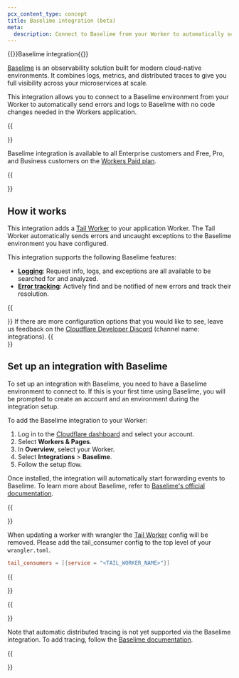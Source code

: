 ```yaml
---
pcx_content_type: concept
title: Baselime integration (beta)
meta:
  description: Connect to Baselime from your Worker to automatically send errors and logs to Baselime.
---
```


{{<heading-pill style="beta">}}Baselime integration{{</heading-pill>}}

[Baselime](https://baselime.io/) is an observability solution built for modern cloud-native environments. It combines logs, metrics, and distributed traces to give you full visibility across your microservices at scale.

This integration allows you to connect to a Baselime environment from your Worker to automatically send errors and logs to Baselime with no code changes needed in the Workers application.

{{<Aside type="note">}}

Baselime integration is available to all Enterprise customers and Free, Pro, and Business customers on the [Workers Paid plan](/workers/platform/pricing/).

{{</Aside>}}

## How it works

This integration adds a [Tail Worker](/workers/observability/logging/tail-workers) to your application Worker. The Tail Worker automatically sends errors and uncaught exceptions to the Baselime environment you have configured.

This integration supports the following Baselime features:
- **[Logging](https://baselime.io/docs/analysing-data/overview/)**: Request info, logs, and exceptions are all available to be searched for and analyzed.
- **[Error tracking](https://baselime.io/docs/analysing-data/errors/)**: Actively find and be notified of new errors and track their resolution.

{{<Aside type="note">}}
If there are more configuration options that you would like to see, leave us feedback on the [Cloudflare Developer Discord](https://discord.cloudflare.com) (channel name: integrations).
{{</Aside>}}

## Set up an integration with Baselime

To set up an integration with Baselime, you need to have a Baselime environment to connect to. If this is your first time using Baselime, you will be prompted to create an account and an environment during the integration setup.

To add the Baselime integration to your Worker:

1. Log in to the [Cloudflare dashboard](https://dash.cloudflare.com) and select your account.
2. Select **Workers & Pages**.
3. In **Overview**, select your Worker.
4. Select **Integrations** > **Baselime**.
5. Follow the setup flow.

Once installed, the integration will automatically start forwarding events to Baselime. To learn more about Baselime, refer to [Baselime's official documentation](https://baselime.io/docs/).


{{<Aside type="warning">}}

When updating a worker with wrangler the [Tail Worker](https://developers.cloudflare.com/workers/observability/logging/tail-workers) config will be removed. Please add the tail_consumer config to the top level of your `wrangler.toml`.

```toml
tail_consumers = [{service = "<TAIL_WORKER_NAME>"}]
```

{{</Aside>}}

{{<Aside type="warning">}}

Note that automatic distributed tracing is not yet supported via the Baselime integration. To add tracing, follow the [Baselime documentation](https://baselime.io/docs/sending-data/platforms/cloudflare/traces/).

{{</Aside>}}
